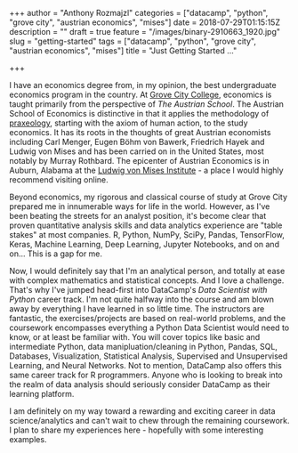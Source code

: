 +++
author = "Anthony Rozmajzl"
categories = ["datacamp", "python", "grove city", "austrian economics", "mises"]
date = 2018-07-29T01:15:15Z
description = ""
draft = true
feature = "/images/binary-2910663_1920.jpg"
slug = "getting-started"
tags = ["datacamp", "python", "grove city", "austrian economics", "mises"]
title = "Just Getting Started ..."

+++


I have an economics degree from, in my opinion, the best undergraduate economics program in the country. At [Grove City College](https://www.gcc.edu), economics is taught primarily from the perspective of *The Austrian School*.  The Austrian School of Economics is distinctive in that it applies the methodology of [praxeology](https://mises.org/library/praxeology-methodology-austrian-economics), starting with the axiom of human action, to the study economics.  It has its roots in the thoughts of great Austrian economists including Carl Menger, Eugen Böhm von Bawerk, Friedrich Hayek and Ludwig von Mises and has been carried on in the United States, most notably by Murray Rothbard.  The epicenter of Austrian Economics is in Auburn, Alabama at the [Ludwig von Mises Institute](https://mises.org) - a place I would highly recommend visiting online.

Beyond economics, my rigorous and classical course of study at Grove City prepared me in innumerable ways for life in the world.  However, as I've been beating the streets for an analyst position, it's become clear that proven quantitative analysis skills and data analytics experience are "table stakes" at most companies.  R, Python, NumPy, SciPy, Pandas, TensorFlow, Keras, Machine Learning, Deep Learning, Jupyter Notebooks, and on and on... This is a gap for me.

Now, I would definitely say that I'm an analytical person, and totally at ease with complex mathematics and statistical concepts.  And I love a challenge. That's why I've jumped head-first into DataCamp's *Data Scientist with Python* career track. I'm not quite halfway into the course and am blown away by everything I have learned in so little time.  The instructors are fantastic, the exercises/projects are based on real-world problems, and the coursework encompasses everything a Python Data Scientist would need to know, or at least be familiar with. You will cover topics like basic and intermediate Python, data manipluation/cleaning in Python, Pandas, SQL, Databases, Visualization, Statistical Analysis, Supervised and Unsupervised Learning, and Neural Networks. Not to mention, DataCamp also offers this same career track for R programmers. Anyone who is looking to break into the realm of data analysis should seriously consider DataCamp as their learning platform.

I am definitely on my way toward a rewarding and exciting career in data science/analytics and can't wait to chew through the remaining coursework. I plan to share my experiences here - hopefully with some interesting examples.

